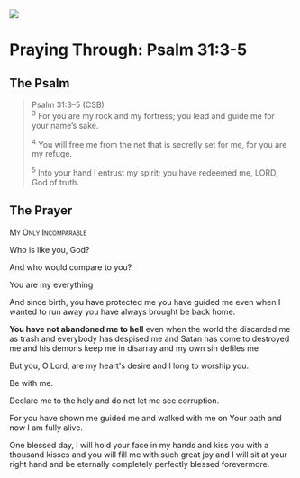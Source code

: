 <img class="intro-right" src="/images/art-paris-psalter.jpg">

# Praying Through: Psalm 31:3-5

## The Psalm

>Psalm 31:3–5 (CSB)  
><sup>3</sup> For you are my rock and my fortress; you lead and guide me for your name’s sake. 
>
><sup>4</sup> You will free me from the net that is secretly set for me, for you are my refuge. 
>
><sup>5</sup> Into your hand I entrust my spirit; you have redeemed me, LORD, God of truth.

## The Prayer

<div style="font-variant: small-caps;">My Only Incomparable</div>


Who is like you, God?

And who would compare to you?

You are my everything

And since birth, you have protected me
  you have guided me
  even when I wanted to run away
  you have always brought be back home.

**You have not abandoned me to hell**
  even when the world the discarded me as trash
  and everybody has despised me
  and Satan has come to destroyed me
  and his demons keep me in disarray
  and my own sin defiles me

But you, O Lord, are my heart's desire
  and I long to worship you.

Be with me.

Declare me to the holy
  and do not let me see corruption.

For you have shown me
  guided me
  and walked with me
  on Your path
  and now I am fully alive.

One blessed day,
  I will hold your face in my hands
  and kiss you with a thousand kisses
  and you will fill me with such great joy
  and I will sit at your right hand
  and be eternally
  completely
  perfectly
  blessed
  forevermore.
